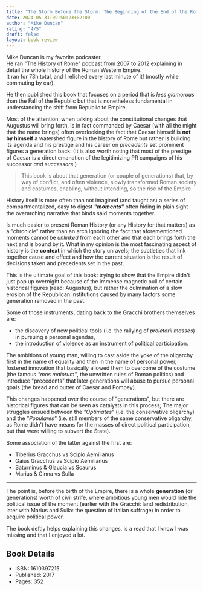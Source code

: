 ```yaml
---
title: "The Storm Before the Storm: The Beginning of the End of the Roman Republic"
date: 2024-05-31T09:50:23+02:00
author: "Mike Duncan"
rating: "4/5"
draft: false
layout: book-review
---
```


Mike Duncan is my favorite podcaster.  
He ran "The History of Rome" podcast from 2007 to 2012 explaining in detail the whole history of
the Roman Western Empire.  
It ran for 73h total, and I relished every last minute of it! (mostly while commuting by car).

He then published this book that focuses on a period that is _less glamorous_
than the Fall of the Republic but that is nonetheless fundamental
in understanding the shift from Republic to Empire.

Most of the attention, when talking about the constitutional changes that Augustus will bring
forth, is in fact commanded by Caesar (with all the might that the name brings) often overlooking the fact
that Caesar himself is **not by himself** a watershed figure in the history of Rome but rather is building
its agenda and his prestige and his career on _precedents_ set prominent figures a generation back.
(It is also worth noting that most of the prestige of Caesar is a direct emanation of the legitimizing
PR campaigns of his successor _and successors_.)

> This book is about that generation (or couple of generations) that, by way of conflict, and often
> violence, slowly transformed Roman society and costumes, enabling, without intending, so the rise of the Empire.

History itself is more often than not imagined (and taught as) a series of compartmentalized, easy to digest
_**"moments"**_ often hiding in plain sight the overarching narrative that binds said moments together.

Is much easier to present Roman History (or any History for that matters) as a "chronicle" rather
than an arch ignoring the fact that aforementioned moments cannot be _unlinked_ from each other
and that each brings forth the next and is bound by it.
What in my opinion is the most fascinating aspect of history is the **context** in which the story
unravels; the subtleties that link together cause and effect and how the current situation is the
result of decisions taken and precedents set in the past.

This is the ultimate goal of this book: trying to show that the Empire didn't just pop up overnight because
of the immense magnetic pull of certain historical figures (read: Augustus), but rather the culmination
of a slow erosion of the Republican institutions caused by many factors some generation removed in the past.

Some of those instruments, dating back to the Gracchi brothers themselves are:

- the discovery of new political tools (i.e. the rallying of _proletarii masses_) in pursuing a personal agendas,
- the introduction of violence as an instrument of political participation.

The ambitions of young man, willing to cast aside the yoke of the oligarchy first in the name of equality and then
in the name of personal power, fostered innovation that basically
allowed them to overcome of the costume (the famous _"mos maiorum"_, the unwritten rules of Roman politics) and
introduce "precedents" that later generations will abuse to pursue personal goals (the bread and butter of Caesar and Pompey).

This changes happened over the course of "generations", but there are historical figures that can be seen as catalysts in this process;
The major struggles ensued between the _"Optimates"_ (i.e. the conservative oligarchy) and the _"Populares"_
(i.e. still members of the same conservative oligarchy, as Rome didn't have means for the masses of direct political participation, but that were
willing to subvert the State).

Some association of the latter against the first are:

- Tiberius Gracchus vs Scipio Aemilianus
- Gaius Gracchus vs Scipio Aemilianus
- Saturninus & Glaucia vs Scaurus
- Marius & Cinna vs Sulla

---

The point is, before the birth of the Empire, there is a whole **generation** (or generations) worth of civil strife, where ambitious
young men would ride the political issue of the moment (earlier with the Gracchi: land redistribution, later with Marius and Sulla:
the question of Italian suffrage) in order to acquire political power.

The book deftly helps explaining this changes, is a read that I know I was missing and that I enjoyed a lot.

## Book Details

- ISBN: 1610397215
- Published: 2017
- Pages: 352
